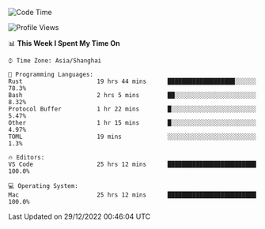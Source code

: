 <!--START_SECTION:waka-->
![Code Time](http://img.shields.io/badge/Code%20Time-1%2C812%20hrs%2043%20mins-blue)

![Profile Views](http://img.shields.io/badge/Profile%20Views-47-blue)

📊 **This Week I Spent My Time On** 

```text
⌚︎ Time Zone: Asia/Shanghai

💬 Programming Languages: 
Rust                     19 hrs 44 mins      ███████████████████░░░░░░   78.3% 
Bash                     2 hrs 5 mins        ██░░░░░░░░░░░░░░░░░░░░░░░   8.32% 
Protocol Buffer          1 hr 22 mins        █░░░░░░░░░░░░░░░░░░░░░░░░   5.47% 
Other                    1 hr 15 mins        █░░░░░░░░░░░░░░░░░░░░░░░░   4.97% 
TOML                     19 mins             ░░░░░░░░░░░░░░░░░░░░░░░░░   1.3%

🔥 Editors: 
VS Code                  25 hrs 12 mins      █████████████████████████   100.0%

💻 Operating System: 
Mac                      25 hrs 12 mins      █████████████████████████   100.0%

```


 Last Updated on 29/12/2022 00:46:04 UTC
<!--END_SECTION:waka-->

<!--![CodersRank](https://cr-skills-chart-widget.azurewebsites.net/api/api?username=BugenZhao&padding=16&tooltip=true&branding=false&sort-by-score=true&skills=Rust%2C%20Swift%2C%20C%2C%20TypeScript%2C%20Java%2C%20Go%2C%20Dart%2C%20C%2B%2B%2C%20Python%2C%20Assembly%2C%20Shell%2C%20Kotlin)-->
